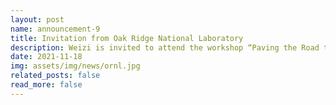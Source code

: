 ```yaml
---
layout: post
name: announcement-9
title: Invitation from Oak Ridge National Laboratory
description: Weizi is invited to attend the workshop “Paving the Road to Future Automotive Research Datasets: Challenges and Opportunities” hosted by the Oak Ridge National Laboratory.
date: 2021-11-18
img: assets/img/news/ornl.jpg
related_posts: false
read_more: false
---
```


